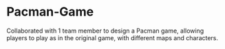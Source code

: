 # Pacman-Game
Collaborated with 1 team member to design a Pacman game, allowing players to play as in the original game, with different maps and characters.
